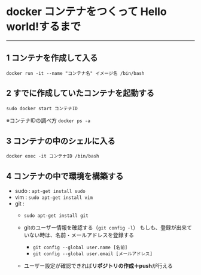 # docker コンテナをつくって Hello world!するまで
---

## 1 コンテナを作成して入る
`docker run -it --name "コンテナ名" イメージ名 /bin/bash`

## 2 すでに作成していたコンテナを起動する
`sudo docker start コンテナID`

※コンテナIDの調べ方
`docker ps -a`

## 3 コンテナの中のシェルに入る
`docker exec -it コンテナID /bin/bash`
## 4 コンテナの中で環境を構築する
- sudo : `apt-get install sudo`
- vim : `sudo apt-get install vim`
- git : 
  - `sudo apt-get install git`

  - gitのユーザー情報を確認する（`git config -l`）
    もしも、登録が出来ていない時は、名前・メールアドレスを登録する
    - `git config --global user.name [名前]`
    - `git config --global user.email [メールアドレス]`
  - ユーザー設定が確認できれば**リポジトリの作成＋push**が行える